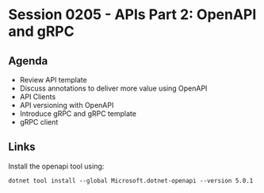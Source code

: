 # Session 0205 - APIs Part 2: OpenAPI and gRPC

## Agenda

* Review API template
* Discuss annotations to deliver more value using OpenAPI
* API Clients
* API versioning with OpenAPI
* Introduce gRPC and gRPC template
* gRPC client


## Links



Install the openapi tool using:
```
dotnet tool install --global Microsoft.dotnet-openapi --version 5.0.1
```